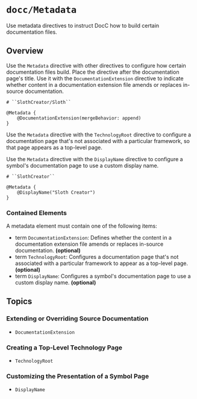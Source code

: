 # ``docc/Metadata``

Use metadata directives to instruct DocC how to build certain documentation files.

## Overview

Use the `Metadata` directive with other directives to configure how certain documentation files build. Place the directive after the documentation page's title. Use it with the ``DocumentationExtension`` directive to indicate whether content in a documentation extension file amends or replaces in-source documentation.

```
# ``SlothCreator/Sloth``

@Metadata {
    @DocumentationExtension(mergeBehavior: append)
}
````

Use the `Metadata` directive with the ``TechnologyRoot`` directive to configure a documentation page that's not associated with a particular framework, so that page appears as a top-level page.

Use the `Metadata` directive with the ``DisplayName`` directive to configure a symbol's documentation page to use a custom display name.

```
# ``SlothCreator``

@Metadata {
    @DisplayName("Sloth Creator")
}
````

### Contained Elements

A metadata element must contain one of the following items:

- term ``DocumentationExtension``: Defines whether the content in a documentation extension file amends or replaces in-source documentation. **(optional)**
- term ``TechnologyRoot``: Configures a documentation page that's not associated with a particular framework to appear as a top-level page. **(optional)**
- term ``DisplayName``: Configures a symbol's documentation page to use a custom display name. **(optional)**

## Topics

### Extending or Overriding Source Documentation

- ``DocumentationExtension``

### Creating a Top-Level Technology Page

- ``TechnologyRoot``

### Customizing the Presentation of a Symbol Page

- ``DisplayName``

<!-- Copyright (c) 2021-2022 Apple Inc and the Swift Project authors. All Rights Reserved. -->
